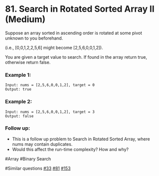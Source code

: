 # 81. Search in Rotated Sorted Array II (Medium)

Suppose an array sorted in ascending order is rotated at some pivot unknown to you beforehand.

(i.e., [0,0,1,2,2,5,6] might become [2,5,6,0,0,1,2]).

You are given a target value to search. If found in the array return true, otherwise return false.

### Example 1:

```
Input: nums = [2,5,6,0,0,1,2], target = 0
Output: true
```

### Example 2:

```
Input: nums = [2,5,6,0,0,1,2], target = 3
Output: false
```

### Follow up:

- This is a follow up problem to Search in Rotated Sorted Array, where nums may contain duplicates.
- Would this affect the run-time complexity? How and why?

#Array #Binary Search

#Similar questions [#33](../p033m/README.md) [#81](../p081m/README.md) [#153](../p153m/README.md)

